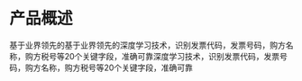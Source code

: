 # 产品概述

基于业界领先的基于业界领先的深度学习技术，识别发票代码，发票号码，购方名称，购方税号等20个关键字段，准确可靠深度学习技术，识别发票代码，发票号码，购方名称，购方税号等20个关键字段，准确可靠